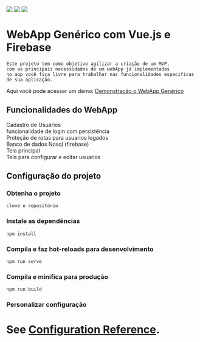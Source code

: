 ![ ](https://img.shields.io/badge/JavaScript-F7DF1E?style=for-the-badge&logo=javascript&logoColor=black
)  ![ ](https://img.shields.io/badge/Vue.js-35495E?style=for-the-badge&logo=vue.js&logoColor=4FC08D
)  ![ ](https://img.shields.io/badge/Firebase-F29D0C?style=for-the-badge&logo=firebase&logoColor=white
)

# WebApp Genérico com Vue.js e Firebase
```
Este projeto tem como objetivo agilizar a criação de um MVP,
com as principais necessidades de um webApp já implementadas 
no app você fica livre para trabalhar nas funcionalidades especificas
de sua aplicação.
```
Aqui você pode acessar um demo:
[Demonstração o WebApp Genérico ](https://generic-web-app-vue-firebase-ntxt.vercel.app/)


## Funcionalidades do WebApp

Cadastro de Usuários  
funcionalidade de login com persistência  
Proteção de rotas para usuarios logados  
Banco de dados Nosql (firebase)  
Tela principal  
Tela para configurar e editar usuarios  

## Configuração do projeto

### Obtenha o projeto
```
clone o repositório
```
### Instale as dependências
```
npm install
```

### Compila e faz hot-reloads para desenvolvimento
```
npm run serve
```

### Compila e minifica para produção
```
npm run build
```

### Personalizar configuração
See [Configuration Reference](https://cli.vuejs.org/config/).
=======
